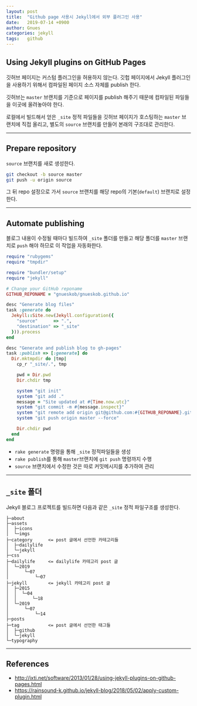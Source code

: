 ```yaml
---
layout: post
title:  "Github page 사용시 Jekyll에서 외부 플러그인 사용"
date:   2019-07-14 +0900
author: Gnues
categories: jekyll
tags:	github
---
```


## Using Jekyll plugins on GitHub Pages

깃허브 페이지는 커스텀 플러그인을 허용하지 않는다. 깃헙 페이지에서 Jekyll 플러그인을 사용하기 위해서 컴파일된 페이지 소스 자체를 publish 한다.

깃허브는 `master` 브랜치를 기준으로 페이지를 publish 해주기 때문에 컴파일된 파일들을 이곳에 올려놓아야 한다.

로컬에서 빌드해서 얻은 `_site` 정적 파일들을 깃허브 페이지가 호스팅하는 `master` 브랜치에 직접 올리고, 별도의 `source` 브랜치를 만들어 본래의 구조대로 관리한다.

***

## Prepare repository

`source` 브랜치를 새로 생성한다.

```sh
git checkout -b source master
git push -u origin source
```

그 뒤 repo 설정으로 가서 `source` 브랜치를 해당 repo의 기본(`default`) 브랜치로 설정한다.

***

## Automate publishing

블로그 내용이 수정될 때마다 빌드하여 `_site` 폴더를 만들고 해당 폴더를 `master` 브랜치로 `push` 해야 하므로 이 작업을 자동화한다.

```ruby
require "rubygems"
require "tmpdir"

require "bundler/setup"
require "jekyll"

# Change your GitHub reponame
GITHUB_REPONAME = "gnueskob/gnueskob.github.io"

desc "Generate blog files"
task :generate do
  Jekyll::Site.new(Jekyll.configuration({
    "source"      => ".",
    "destination" => "_site"
  })).process
end

desc "Generate and publish blog to gh-pages"
task :publish => [:generate] do
  Dir.mktmpdir do |tmp|
    cp_r "_site/.", tmp

    pwd = Dir.pwd
    Dir.chdir tmp

    system "git init"
    system "git add ."
    message = "Site updated at #{Time.now.utc}"
    system "git commit -m #{message.inspect}"
    system "git remote add origin git@github.com:#{GITHUB_REPONAME}.git"
    system "git push origin master --force"

    Dir.chdir pwd
  end
end
```

- `rake generate` 명령을 통해 `_site` 정적파일들을 생성
- `rake publish`를 통해 `master`브랜치에 `git push` 명령까지 수행
- `source` 브랜치에서 수정한 것은 따로 커밋메시지를 추가하여 관리

***

## `_site` 폴더

Jekyll 블로그 프로젝트를 빌드하면 다음과 같은 `_site` 정적 파일구조를 생성한다.

```text
├─about
├─assets
│  ├─icons
│  └─imgs
├─category      <= post 글에서 선언한 카테고리들
│  ├─dailylife
│  └─jekyll
├─css
├─dailylife     <= dailylife 카테고리 post 글
│  └─2019
│      └─07
│          └─07
├─jekyll        <= jekyll 카테고리 post 글
│  ├─2015
│  │  └─04
│  │      └─18
│  └─2019
│      └─07
│          └─14
├─posts
├─tag           <= post 글에서 선언한 태그들
│  ├─github
│  └─jekyll
└─typography
```

***

## References

- <http://ixti.net/software/2013/01/28/using-jekyll-plugins-on-github-pages.html>
- <https://rainsound-k.github.io/jekyll-blog/2018/05/02/apply-custom-plugin.html>
